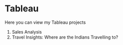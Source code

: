 # Tableau

Here you can view my Tableau projects

1. Sales Analysis
2. Travel Insights: Where are the Indians Travelling to?
